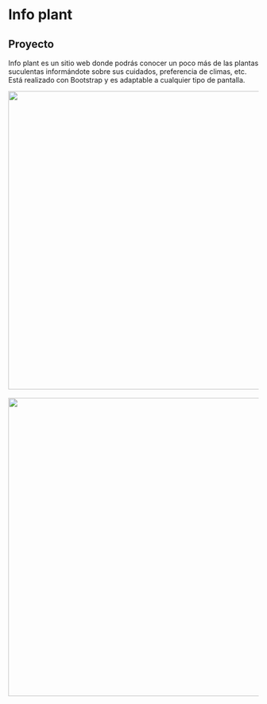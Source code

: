 # Info plant

## **Proyecto**
Info plant es un sitio web donde podrás conocer un poco más de las plantas suculentas informándote sobre sus cuidados, preferencia de climas, etc. Está realizado con Bootstrap y es adaptable a cualquier tipo de pantalla.</br>
<p align="center"><img src="https://i.ibb.co/txHf7m9/cover.png" style="width:600px;"/> </br></br>
<img src="https://i.ibb.co/0GyNfst/content.png" style="width:600px;"/> 